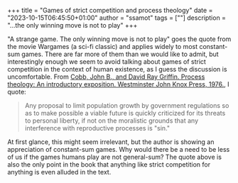 +++
title = "Games of strict competition and process theology"
date = "2023-10-15T06:45:50+01:00"
author = "ssamot"
tags = [""]
description = "...the only winning move is not to play"
+++

"A strange game. The only winning move is not to play" goes the quote from the movie Wargames (a sci-fi classic) and applies widely to most constant-sum games. There are far more of them than we would like to admit, but interestingly enough we seem to avoid talking about games of strict competition in the context of human existence, as I guess the discussion is uncomfortable. From [Cobb, John B., and David Ray Griffin. Process theology: An introductory exposition. Westminster John Knox Press, 1976.](https://books.google.co.uk/books/about/Process_Theology.html?id=rVbZjQTCNmkC&redir_esc=y), I quote: 

> Any proposal to limit population growth by government regulations so as to make possible a viable future is quickly criti­cized for its threats to personal liberty, if not on the moralistic grounds that any interference with reproductive processes is "sin."

At first glance, this might seem irrelevant, but the author is showing an appreciation of constant-sum games. Why would there be a need to be less of us if the games humans play are not general-sum? The quote above is also the only point in the book that anything like strict competition for anything is even alluded in the text. 




